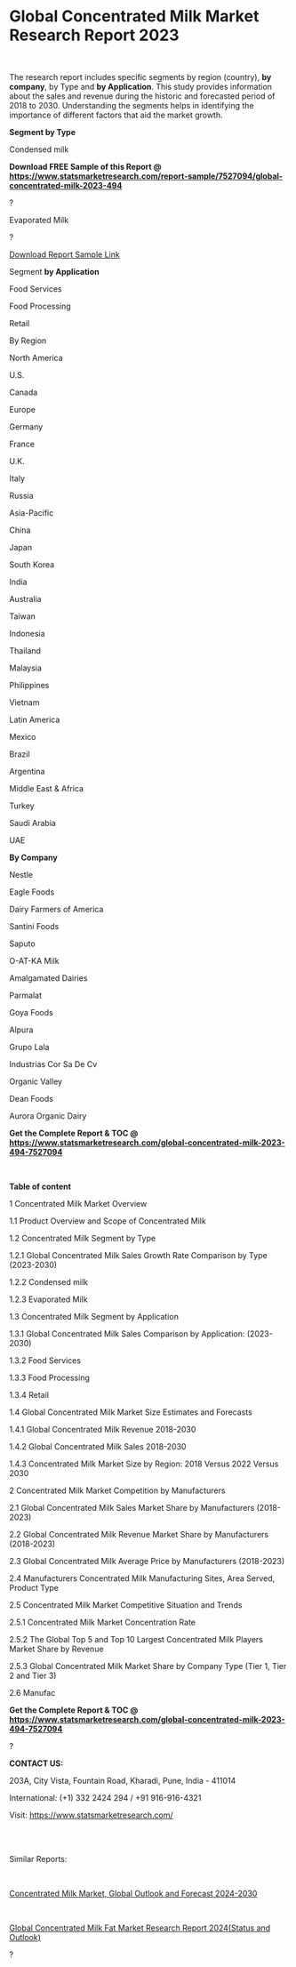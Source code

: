 <h1>Global Concentrated Milk Market Research Report 2023</h1><br/><p>The research report includes specific segments by region (country), <strong>by company</strong>, by Type and <strong>by Application</strong>. This study provides information about the sales and revenue during the historic and forecasted period of 2018 to 2030. Understanding the segments helps in identifying the importance of different factors that aid the market growth.</p>
 
 
 
 <p><strong>Segment by Type</strong></p>
 
 
 
 <p>Condensed milk</p>
 
 
 
 <div><b>Download FREE Sample of this Report @ <a href="https://www.statsmarketresearch.com/download-free-sample/7527094/global-concentrated-milk-2023-494">https://www.statsmarketresearch.com/report-sample/7527094/global-concentrated-milk-2023-494</a></b></div>
 
 
 
 <p>? </p>
 
 
 
 <p>Evaporated Milk</p>
 
 
 
 <p>? </p>
 
 
 
 <p><a href="https://www.statsmarketresearch.com/download-free-sample/7527094/global-concentrated-milk-2023-494">Download Report Sample Link</a></p>
 
 
 
 <p>Segment <strong>by Application</strong></p>
 
 
 
 <p>Food Services</p>
 
 
 
 <p>Food Processing</p>
 
 
 
 <p>Retail</p>
 
 
 
 <p>By Region</p>
 
 
 
 <p>North America</p>
 
 
 
 <p>U.S.</p>
 
 
 
 <p>Canada</p>
 
 
 
 <p>Europe</p>
 
 
 
 <p>Germany</p>
 
 
 
 <p>France</p>
 
 
 
 <p>U.K.</p>
 
 
 
 <p>Italy</p>
 
 
 
 <p>Russia</p>
 
 
 
 <p>Asia-Pacific</p>
 
 
 
 <p>China</p>
 
 
 
 <p>Japan</p>
 
 
 
 <p>South Korea</p>
 
 
 
 <p>India</p>
 
 
 
 <p>Australia</p>
 
 
 
 <p>Taiwan</p>
 
 
 
 <p>Indonesia</p>
 
 
 
 <p>Thailand</p>
 
 
 
 <p>Malaysia</p>
 
 
 
 <p>Philippines</p>
 
 
 
 <p>Vietnam</p>
 
 
 
 <p>Latin America</p>
 
 
 
 <p>Mexico</p>
 
 
 
 <p>Brazil</p>
 
 
 
 <p>Argentina</p>
 
 
 
 <p>Middle East & Africa</p>
 
 
 
 <p>Turkey</p>
 
 
 
 <p>Saudi Arabia</p>
 
 
 
 <p>UAE</p>
 
 
 
 <p><strong>By Company</strong></p>
 
 
 
 <p>Nestle</p>
 
 
 
 <p>Eagle Foods</p>
 
 
 
 <p>Dairy Farmers of America</p>
 
 
 
 <p>Santini Foods</p>
 
 
 
 <p>Saputo</p>
 
 
 
 <p>O-AT-KA Milk</p>
 
 
 
 <p>Amalgamated Dairies</p>
 
 
 
 <p>Parmalat</p>
 
 
 
 <p>Goya Foods</p>
 
 
 
 <p>Alpura</p>
 
 
 
 <p>Grupo Lala</p>
 
 
 
 <p>Industrias Cor Sa De Cv</p>
 
 
 
 <p>Organic Valley</p>
 
 
 
 <p>Dean Foods</p>
 
 
 
 <p>Aurora Organic Dairy</p>
 
 
 
 <div><b>Get the Complete Report & TOC @ <a href="https://www.statsmarketresearch.com/global-concentrated-milk-2023-494-7527094">https://www.statsmarketresearch.com/global-concentrated-milk-2023-494-7527094</a></b></div>
 
 
 
 <p><br />
 
 <b>Table of content</b></p>
 
 
 
 <p>1 Concentrated Milk Market Overview<br />
 
 1.1 Product Overview and Scope of Concentrated Milk<br />
 
 1.2 Concentrated Milk Segment by Type<br />
 
 1.2.1 Global Concentrated Milk Sales Growth Rate Comparison by Type (2023-2030)<br />
 
 1.2.2 Condensed milk<br />
 
 1.2.3 Evaporated Milk<br />
 
 1.3 Concentrated Milk Segment by Application<br />
 
 1.3.1 Global Concentrated Milk Sales Comparison by Application: (2023-2030)<br />
 
 1.3.2 Food Services<br />
 
 1.3.3 Food Processing<br />
 
 1.3.4 Retail<br />
 
 1.4 Global Concentrated Milk Market Size Estimates and Forecasts<br />
 
 1.4.1 Global Concentrated Milk Revenue 2018-2030<br />
 
 1.4.2 Global Concentrated Milk Sales 2018-2030<br />
 
 1.4.3 Concentrated Milk Market Size by Region: 2018 Versus 2022 Versus 2030<br />
 
 2 Concentrated Milk Market Competition by Manufacturers<br />
 
 2.1 Global Concentrated Milk Sales Market Share by Manufacturers (2018-2023)<br />
 
 2.2 Global Concentrated Milk Revenue Market Share by Manufacturers (2018-2023)<br />
 
 2.3 Global Concentrated Milk Average Price by Manufacturers (2018-2023)<br />
 
 2.4 Manufacturers Concentrated Milk Manufacturing Sites, Area Served, Product Type<br />
 
 2.5 Concentrated Milk Market Competitive Situation and Trends<br />
 
 2.5.1 Concentrated Milk Market Concentration Rate<br />
 
 2.5.2 The Global Top 5 and Top 10 Largest Concentrated Milk Players Market Share by Revenue<br />
 
 2.5.3 Global Concentrated Milk Market Share by Company Type (Tier 1, Tier 2 and Tier 3)<br />
 
 2.6 Manufac</p>
 
 
 
 <div><b>Get the Complete Report & TOC @ <a href="https://www.statsmarketresearch.com/global-concentrated-milk-2023-494-7527094">https://www.statsmarketresearch.com/global-concentrated-milk-2023-494-7527094</a></b></div>
 
 
 
 <p>? </p>
 
 
 
 <p><b>CONTACT US:</b><br />
 
 203A, City Vista, Fountain Road, Kharadi, Pune, India - 411014<br />
 
 International: (+1) 332 2424 294 / +91 916-916-4321<br />
 
 Visit: <a href="https://www.statsmarketresearch.com/">https://www.statsmarketresearch.com/</a><br />
 
 <br />
 
 <br />
 
 Similar Reports:<br />
 
 <br />
 
 <a href="https://www.statsmarketresearch.com/global-concentrated-milk-forecast-2024-2030-552-7899343">Concentrated Milk Market, Global Outlook and Forecast 2024-2030</a><br />
 
 <br />
 
 <a href="https://www.statsmarketresearch.com/global-concentrated-milk-fat-2024-611-7890924">Global Concentrated Milk Fat Market Research Report 2024(Status and Outlook)</a><br />
 
 ? </p>